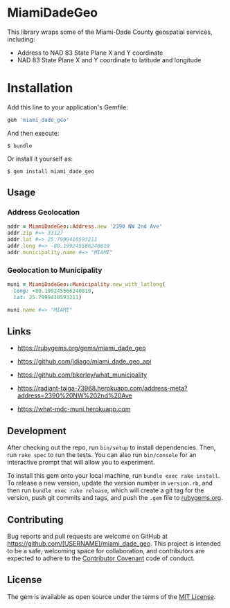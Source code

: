 # MiamiDadeGeo

This library wraps some of the Miami-Dade County geospatial services, including:

* Address to NAD 83 State Plane X and Y coordinate
* NAD 83 State Plane X and Y coordinate to latitude and longitude

# Installation #

Add this line to your application's Gemfile:

~~~ruby
gem 'miami_dade_geo'
~~~

And then execute:

    $ bundle

Or install it yourself as:

    $ gem install miami_dade_geo

## Usage

### Address Geolocation

~~~ruby
addr = MiamiDadeGeo::Address.new '2390 NW 2nd Ave'
addr.zip #=> 33127
addr.lat #=> 25.7999410593211
addr.long #=> -80.199245566240819
addr.municipality.name #=> "MIAMI"
~~~

### Geolocation to Municipality

~~~ruby
muni = MiamiDadeGeo::Municipality.new_with_latlong(
  long: -80.199245566240819,
  lat: 25.7999410593211)

muni.name #=> "MIAMI"
~~~

## Links

* <https://rubygems.org/gems/miami_dade_geo>

* <https://github.com/jdiago/miami_dade_geo_api>

* <https://github.com/bkerley/what_municipality>

* <https://radiant-taiga-73968.herokuapp.com/address-meta?address=2390%20NW%202nd%20Ave>

* <https://what-mdc-muni.herokuapp.com>

## Development

After checking out the repo, run `bin/setup` to install dependencies. Then, run `rake spec` to run the tests. You can also run `bin/console` for an interactive prompt that will allow you to experiment.

To install this gem onto your local machine, run `bundle exec rake install`. To release a new version, update the version number in `version.rb`, and then run `bundle exec rake release`, which will create a git tag for the version, push git commits and tags, and push the `.gem` file to [rubygems.org](https://rubygems.org).

## Contributing

Bug reports and pull requests are welcome on GitHub at https://github.com/[USERNAME]/miami_dade_geo. This project is intended to be a safe, welcoming space for collaboration, and contributors are expected to adhere to the [Contributor Covenant](http://contributor-covenant.org) code of conduct.


## License

The gem is available as open source under the terms of the [MIT License](http://opensource.org/licenses/MIT).
